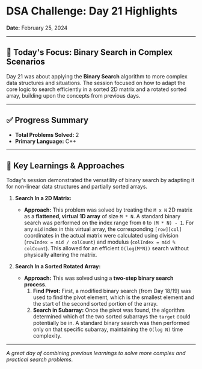 # DSA Challenge: Day 21 Highlights

**Date:** February 25, 2024

---

## 🎯 Today's Focus: Binary Search in Complex Scenarios

Day 21 was about applying the **Binary Search** algorithm to more complex data structures and situations. The session focused on how to adapt the core logic to search efficiently in a sorted 2D matrix and a rotated sorted array, building upon the concepts from previous days.

---

## ✅ Progress Summary

-   **Total Problems Solved:** 2
-   **Primary Language:** C++

---

## 🧠 Key Learnings & Approaches

Today's session demonstrated the versatility of binary search by adapting it for non-linear data structures and partially sorted arrays.

1.  **Search In a 2D Matrix:**

    -   **Approach:** This problem was solved by treating the `M x N` 2D matrix as a **flattened, virtual 1D array** of size `M * N`. A standard binary search was performed on the index range from `0` to `(M * N) - 1`. For any `mid` index in this virtual array, the corresponding `[row][col]` coordinates in the actual matrix were calculated using division (`rowIndex = mid / colCount`) and modulus (`colIndex = mid % colCount`). This allowed for an efficient `O(log(M*N))` search without physically altering the matrix.

2.  **Search In a Sorted Rotated Array:**
    -   **Approach:** This was solved using a **two-step binary search process**.
        1.  **Find Pivot:** First, a modified binary search (from Day 18/19) was used to find the pivot element, which is the smallest element and the start of the second sorted portion of the array.
        2.  **Search in Subarray:** Once the pivot was found, the algorithm determined which of the two sorted subarrays the `target` could potentially be in. A standard binary search was then performed only on that specific subarray, maintaining the `O(log N)` time complexity.

---

_A great day of combining previous learnings to solve more complex and practical search problems._

